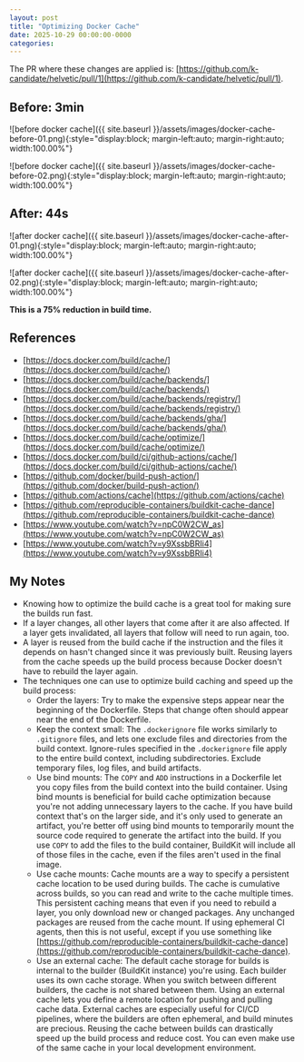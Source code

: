 ```yaml
---
layout: post
title: "Optimizing Docker Cache"
date: 2025-10-29 00:00:00-0000
categories: 
---
```


The PR where these changes are applied is: [https://github.com/k-candidate/helvetic/pull/1](https://github.com/k-candidate/helvetic/pull/1).

## Before: 3min

![before docker cache]({{ site.baseurl }}/assets/images/docker-cache-before-01.png){:style="display:block; margin-left:auto; margin-right:auto; width:100.00%"}

![before docker cache]({{ site.baseurl }}/assets/images/docker-cache-before-02.png){:style="display:block; margin-left:auto; margin-right:auto; width:100.00%"}

## After: 44s

![after docker cache]({{ site.baseurl }}/assets/images/docker-cache-after-01.png){:style="display:block; margin-left:auto; margin-right:auto; width:100.00%"}

![after docker cache]({{ site.baseurl }}/assets/images/docker-cache-after-02.png){:style="display:block; margin-left:auto; margin-right:auto; width:100.00%"}

**This is a 75% reduction in build time.**

## References

- [https://docs.docker.com/build/cache/](https://docs.docker.com/build/cache/)
- [https://docs.docker.com/build/cache/backends/](https://docs.docker.com/build/cache/backends/)
- [https://docs.docker.com/build/cache/backends/registry/](https://docs.docker.com/build/cache/backends/registry/)
- [https://docs.docker.com/build/cache/backends/gha/](https://docs.docker.com/build/cache/backends/gha/)
- [https://docs.docker.com/build/cache/optimize/](https://docs.docker.com/build/cache/optimize/)
- [https://docs.docker.com/build/ci/github-actions/cache/](https://docs.docker.com/build/ci/github-actions/cache/)
- [https://github.com/docker/build-push-action/](https://github.com/docker/build-push-action/)
- [https://github.com/actions/cache](https://github.com/actions/cache)
- [https://github.com/reproducible-containers/buildkit-cache-dance](https://github.com/reproducible-containers/buildkit-cache-dance)
- [https://www.youtube.com/watch?v=npC0W2CW_as](https://www.youtube.com/watch?v=npC0W2CW_as)
- [https://www.youtube.com/watch?v=y9XssbBRIi4](https://www.youtube.com/watch?v=y9XssbBRIi4)

## My Notes

- Knowing how to optimize the build cache is a great tool for making sure the builds run fast.
- If a layer changes, all other layers that come after it are also affected. If a layer gets invalidated, all layers that follow will need to run again, too.
- A layer is reused from the build cache if the instruction and the files it depends on hasn't changed since it was previously built. Reusing layers from the cache speeds up the build process because Docker doesn't have to rebuild the layer again.
- The techniques one can use to optimize build caching and speed up the build process:
  - Order the layers: Try to make the expensive steps appear near the beginning of the Dockerfile. Steps that change often should appear near the end of the Dockerfile.
  - Keep the context small: The `.dockerignore` file works similarly
  to `.gitignore` files, and lets one exclude files and directories from the build context. Ignore-rules specified in the `.dockerignore` file apply to the entire build context, including subdirectories. Exclude temporary files, log files, and build artifacts.
  - Use bind mounts: The `COPY` and `ADD` instructions in a Dockerfile let you copy files from the build context into the build container. Using bind mounts is beneficial for build cache optimization because you're not adding unnecessary layers to the cache. If you have build context that's on the larger side, and it's only used to generate an artifact, you're better off using bind mounts to temporarily mount the source code required to generate the artifact into the build. If you use `COPY` to add the files to the build container, BuildKit will include all of those files in the cache, even if the files aren't used in the final image.
  - Use cache mounts: Cache mounts are a way to specify a persistent cache location to be used during builds. The cache is cumulative across builds, so you can read and write to the cache multiple times. This persistent caching means that even if you need to rebuild a layer, you only download new or changed packages. Any unchanged packages are reused from the cache mount. If using ephemeral CI agents, then this is not useful, except if you use something like [https://github.com/reproducible-containers/buildkit-cache-dance](https://github.com/reproducible-containers/buildkit-cache-dance).
  - Use an external cache: The default cache storage for builds is internal to the builder (BuildKit instance) you're using. Each builder uses its own cache storage. When you switch between different builders, the cache is not shared between them. Using an external cache lets you define a remote location for pushing and pulling cache data.
  External caches are especially useful for CI/CD pipelines, where the builders are often ephemeral, and build minutes are precious. Reusing the cache between builds can drastically speed up the build process and reduce cost. You can even make use of the same cache in your local development environment.